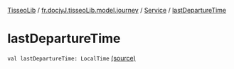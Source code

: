 [TisseoLib](../../index.md) / [fr.docjyJ.tisseoLib.model.journey](../index.md) / [Service](index.md) / [lastDepartureTime](./last-departure-time.md)

# lastDepartureTime

`val lastDepartureTime: LocalTime` [(source)](https://github.com/docjyJ/TisseoLib/tree/master/src/main/kotlin/fr/docjyJ/tisseoLib/model/journey/Service.kt#L23)